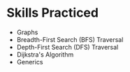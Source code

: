 # Skills Practiced
- Graphs
- Breadth-First Search (BFS) Traversal
- Depth-First Search (DFS) Traversal
- Dijkstra's Algorithm
- Generics
